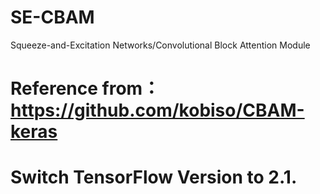 # SE-CBAM
Squeeze-and-Excitation Networks/Convolutional Block Attention Module
# Reference from：https://github.com/kobiso/CBAM-keras
# Switch TensorFlow Version to 2.1.
